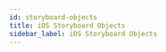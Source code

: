 ```yaml
---
id: storyboard-objects
title: iOS Storyboard Objects
sidebar_label: iOS Storyboard Objects
---
```


